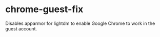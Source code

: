 chrome-guest-fix
================

Disables apparmor for lightdm to enable Google Chrome to work in the guest account.
